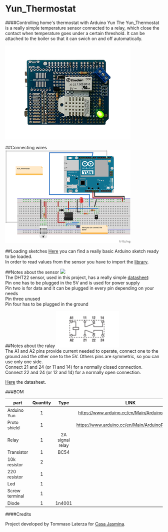 # Yun_Thermostat
####Controlling home's thermostat with Arduino Yun
The Yun_Thermostat is a really simple temperature sensor connected to a relay, which close the contact when temperature goes under a certain threshold. It can be attached to the boiler so that it can swich on and off automatically.

<img src="https://github.com/CasaJasmina/Yun_Thermostat/blob/master/Img/Yun_thermostat.jpg" width="400" /> 

##Connecting wires
<img src="https://github.com/CasaJasmina/Yun_Thermostat/blob/master/Img/Fritzing_sketch.png " width="400" /> 

##Loading sketches
[Here](https://github.com/CasaJasmina/Yun_Thermostat/tree/master/Thermostat-relay) you can find a really basic Arduino sketch ready to be loaded.</br>
In order to read values from the sensor you have to import the [library](https://github.com/adafruit/DHT-sensor-library).

##Notes about the sensor
<img src="http://www.electroschematics.com/wp-content/uploads/2015/02/DHT22-PinOut.png" width="200" /></br>
The DHT22 sensor, used in this project, has a really simple [datasheet](https://www.sparkfun.com/datasheets/Sensors/Temperature/DHT22.pdf):</br>
Pin one has to be plugged in the 5V and is used for power supply</br>
Pin two is for data and it can be plugged in every pin depending on your needs</br>
Pin three unused</br>
Pin four has to be plugged in the ground

##Notes about the ralay
<img src="https://github.com/CasaJasmina/Yun_Thermostat/blob/master/Img/Relay.png " width="200" /> </br>
The A1 and A2 pins provide current needed to operate, connect one to the ground and the other one to the 5V.
Others pins are symmetric, so you can use only one side.</br>
Connect 21 and 24 (or 11 and 14) for a normally closed connection.</br>
Connect 22 and 24 (or 12 and 14) for a normally open connection.

[Here](http://datasheet.octopart.com/30.22.7.005.0010-Finder-datasheet-22148898.pdf) the datasheet.

###BOM

| part		        | Quantity | Type | LINK|
| -------------     |:--------:| :--------:| :--------:|
| Arduino Yun       | 1 |  | https://www.arduino.cc/en/Main/ArduinoBoardYun| 
| Proto shield      | 1 |  | https://www.arduino.cc/en/Main/ArduinoProtoShield |
| Relay             | 1 | 2A signal relay	|  |
| Transistor        | 1 | BC54 |  |
| 10k resistor      | 2 |  |  |
| 220 resistor      | 1 |  |  |
| Led               | 1 | 	|  |
| Screw terminal    | 1 |  |
| Diode             | 1 | 1n4001	|  |

####Credits

Project developed by Tommaso Laterza for [Casa Jasmina](http://casajasmina.arduino.cc/).
